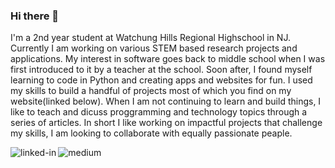 ### Hi there 👋

<!--
**RyanRana/ryanrana** is a ✨ _special_ ✨ repository because its `README.md` (this file) appears on your GitHub profile.

Here are some ideas to get you started:

- 🔭 I’m currently working on ...
- 🌱 I’m currently learning ...
- 👯 I’m looking to collaborate on ...
- 🤔 I’m looking for help with ...
- 💬 Ask me about ...
- 📫 How to reach me: ...
- 😄 Pronouns: ...
- ⚡ Fun fact: ...
-->
I'm a 2nd year student at Watchung Hills Regional Highschool in NJ. Currently I am working on various STEM based research projects and applications.
My interest in software goes back to middle school when I was first introduced to it by a teacher at the school. Soon after, I found myself learning to code in Python and creating apps and websites for fun. I used my skills to build a handful of projects most of which you find on my website(linked below).  When I am not continuing to learn and build things, I like to teach and dicuss proggramming and technology topics through a series of articles. In short I like working on impactful projects that challenge my skills, I am looking to collaborate with equally passionate peaple.
              
[<img align="left" alt="linked-in" src="https://img.shields.io/badge/linkedin-%230077B5.svg?&style=for-the-badge&logo=linkedin&logoColor=white" />](https://www.linkedin.com/in/ryan-rana-544b761b3/)
[<img align="left" alt="medium" src="https://img.shields.io/badge/medium-%2312100E.svg?&style=for-the-badge&logo=medium&logoColor=white" />](https://theryanrana.medium.com/)



